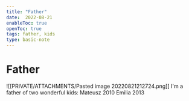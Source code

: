 ```yaml
---
title: "Father"
date:  2022-08-21
enableToc: true
openToc: true
tags: father, kids
type: basic-note
---
```

# Father
![[PRIVATE/ATTACHMENTS/Pasted image 20220821212724.png]]
I'm a father of two wonderful kids:
Mateusz 2010
Emilia 2013